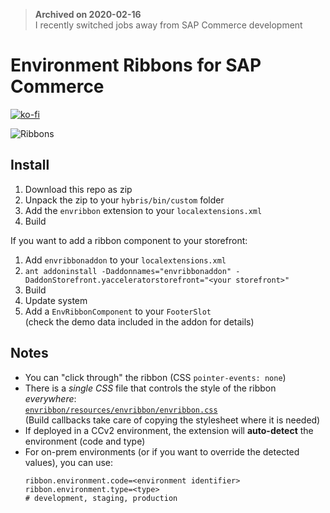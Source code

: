 > **Archived on 2020-02-16**\
> I recently switched jobs away from SAP Commerce development

# Environment Ribbons for SAP Commerce
[![ko-fi](https://www.ko-fi.com/img/githubbutton_sm.svg)](https://ko-fi.com/W7W7VS24)

![Ribbons](../assets/ribbons.gif?raw=true)

## Install

1. Download this repo as zip
1. Unpack the zip to your `hybris/bin/custom` folder
1. Add the `envribbon` extension to your `localextensions.xml`
1. Build

If you want to add a ribbon component to your storefront:

1. Add `envribbonaddon` to your `localextensions.xml`
1. `ant addoninstall -Daddonnames="envribbonaddon" -DaddonStorefront.yacceleratorstorefront="<your storefront>"`
1. Build
1. Update system
1. Add a `EnvRibbonComponent` to your `FooterSlot` \
   (check the demo data included in the addon for details)

## Notes

- You can "click through" the ribbon (CSS `pointer-events: none`)
- There is a *single CSS* file that controls the style of the ribbon *everywhere*: \
  [`envribbon/resources/envribbon/envribbon.css`](envribbon/resources/envribbon/envribbon.css) \
  (Build callbacks take care of copying the stylesheet where it is needed)
- If deployed in a CCv2 environment, the extension will **auto-detect** the environment (code and type)
- For on-prem environments (or if you want to override the detected values), you can use:
  ```
  ribbon.environment.code=<environment identifier>
  ribbon.environment.type=<type>
  # development, staging, production
  ```
